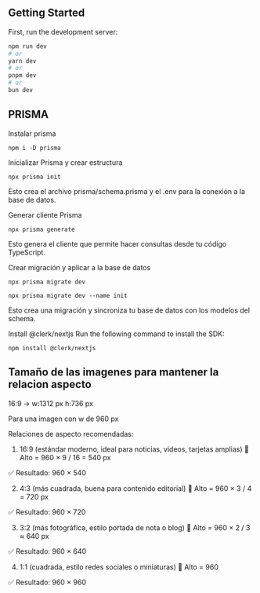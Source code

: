 ## Getting Started

First, run the development server:

```bash
npm run dev
# or
yarn dev
# or
pnpm dev
# or
bun dev
```

## PRISMA

Instalar prisma

```
npm i -D prisma
```

Inicializar Prisma y crear estructura

```
npx prisma init
```

Esto crea el archivo prisma/schema.prisma y el .env para la conexión a la base de datos.

Generar cliente Prisma

```
npx prisma generate
```

Esto genera el cliente que permite hacer consultas desde tu código TypeScript.

Crear migración y aplicar a la base de datos

```
npx prisma migrate dev

npx prisma migrate dev --name init
```

Esto crea una migración y sincroniza tu base de datos con los modelos del schema.

Install @clerk/nextjs Run the following command to install the SDK:

```
npm install @clerk/nextjs
```

## Tamaño de las imagenes para mantener la relacion aspecto

16:9 -> w:1312 px h:736 px

Para una imagen con w de 960 px

Relaciones de aspecto recomendadas:

1. 16:9 (estándar moderno, ideal para noticias, videos, tarjetas amplias)
   📏 Alto = 960 × 9 / 16 = 540 px

✅ Resultado: 960 × 540

2. 4:3 (más cuadrada, buena para contenido editorial)
   📏 Alto = 960 × 3 / 4 = 720 px

✅ Resultado: 960 × 720

3. 3:2 (más fotográfica, estilo portada de nota o blog)
   📏 Alto = 960 × 2 / 3 ≈ 640 px

✅ Resultado: 960 × 640

4. 1:1 (cuadrada, estilo redes sociales o miniaturas)
   📏 Alto = 960

✅ Resultado: 960 × 960
